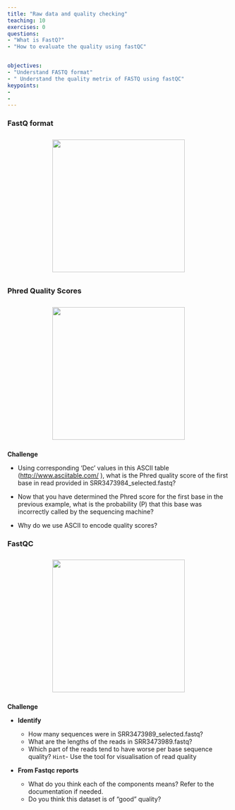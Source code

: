 ```yaml
---
title: "Raw data and quality checking"
teaching: 10
exercises: 0
questions:
- "What is FastQ?"
- "How to evaluate the quality using fastQC"


objectives:
- "Understand FASTQ format"
- " Understand the quality metrix of FASTQ using fastQC"
keypoints:
- 
- 
---
```


### FastQ format
<p align="center">
  <img src="{{ page.root }}/fig/fastq_format.jpg" style="margin:10px;height:300px"/>
</p>

### Phred Quality Scores

<p align="center">
  <img src="{{ page.root }}/fig/Phred_quality.png" style="margin:10px;height:300px"/>
</p>

__Challenge__

- Using corresponding ‘Dec’ values in this ASCII table (http://www.asciitable.com/ ), what is the Phred quality score of the first base in read provided in SRR3473984_selected.fastq?

- Now that you have determined the Phred score for the first base in the previous example, what is the probability (P) that this base was incorrectly called by the sequencing machine?

- Why do we use ASCII to encode quality scores?

### FastQC
<p align="center">
  <img src="{{ page.root }}/fig/fastqQC.png" style="margin:10px;height:300px"/>
</p>




__Challenge__
- __Identify__
  - How many sequences were in SRR3473989_selected.fastq?
  - What are the lengths of the reads in SRR3473989.fastq?
  - Which part of the reads tend to have worse per base sequence quality? `Hint`- Use the tool for visualisation of read quality 

- __From Fastqc reports__
  - What do you think each of the components means? Refer to the documentation if needed.
  - Do you think this dataset is of “good” quality? 


